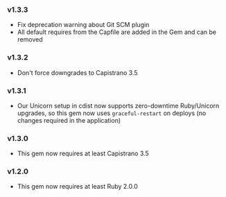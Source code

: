 ### v1.3.3

- Fix deprecation warning about Git SCM plugin
- All default requires from the Capfile are added in the Gem and can be removed

### v1.3.2

- Don't force downgrades to Capistrano 3.5

### v1.3.1

- Our Unicorn setup in cdist now supports zero-downtime Ruby/Unicorn upgrades, so this gem now uses `graceful-restart` on deploys (no changes required in the application)

### v1.3.0

- This gem now requires at least Capistrano 3.5

### v1.2.0

- This gem now requires at least Ruby 2.0.0
